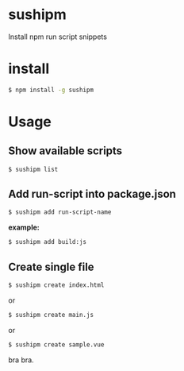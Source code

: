 # sushipm
Install npm run script snippets

# install 

```sh
$ npm install -g sushipm
```

# Usage

## Show available scripts

```sh
$ sushipm list
```

## Add run-script into package.json

```sh
$ sushipm add run-script-name
```

**example:**

```sh
$ sushipm add build:js
```

## Create single file

```sh
$ sushipm create index.html
```

or

```sh
$ sushipm create main.js
```

or

```sh
$ sushipm create sample.vue
```

bra bra.

